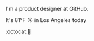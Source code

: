 I'm a product designer at GitHub.

It's 81&#8457; &#9728; in Los Angeles today

:octocat::fried_shrimp: